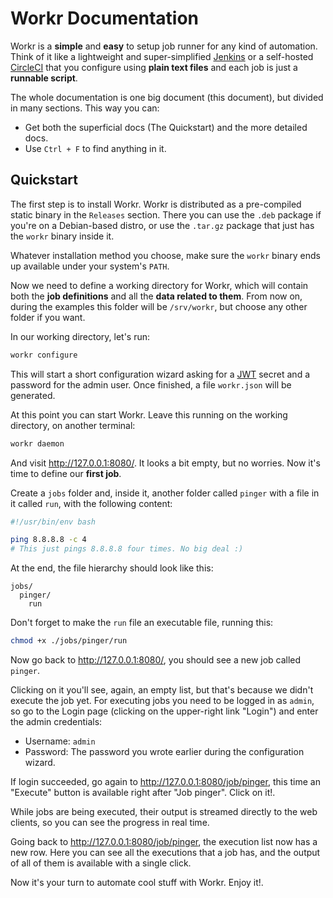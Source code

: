 # Workr Documentation

Workr is a **simple** and **easy** to setup job runner for any kind of
automation. Think of it like a lightweight and super-simplified
[Jenkins](https://www.jenkins.io/) or a self-hosted
[CircleCI](https://circleci.com/) that you configure using **plain text files**
and each job is just a **runnable script**.

The whole documentation is one big document (this document), but divided in
many sections. This way you can:

- Get both the superficial docs (The Quickstart) and the more detailed docs.
- Use `Ctrl + F` to find anything in it.

## Quickstart

The first step is to install Workr. Workr is distributed as a pre-compiled
static binary in the `Releases` section. There you can use the `.deb` package
if you're on a Debian-based distro, or use the `.tar.gz` package that just has
the `workr` binary inside it.

Whatever installation method you choose, make sure the `workr` binary ends up
available under your system's `PATH`.

Now we need to define a working directory for Workr, which will contain both
the **job definitions** and all the **data related to them**. From now on,
during the examples this folder will be `/srv/workr`, but choose any other
folder if you want.

In our working directory, let's run:

```bash
workr configure
```

This will start a short configuration wizard asking for a
[JWT](https://en.wikipedia.org/wiki/JSON_Web_Token) secret and a password for
the admin user. Once finished, a file `workr.json` will be generated.

At this point you can start Workr. Leave this running on the working directory,
on another terminal:

```bash
workr daemon
```

And visit http://127.0.0.1:8080/. It looks a bit empty, but no worries. Now
it's time to define our **first job**.

Create a `jobs` folder and, inside it, another folder called `pinger` with a
file in it called `run`, with the following content:

```bash
#!/usr/bin/env bash

ping 8.8.8.8 -c 4
# This just pings 8.8.8.8 four times. No big deal :)
```

At the end, the file hierarchy should look like this:

```
jobs/
  pinger/
    run
```

Don't forget to make the `run` file an executable file, running this:
```bash
chmod +x ./jobs/pinger/run
```

Now go back to http://127.0.0.1:8080/, you should see a new job called
`pinger`.

Clicking on it you'll see, again, an empty list, but that's because we didn't
execute the job yet. For executing jobs you need to be logged in as `admin`, so
go to the Login page (clicking on the upper-right link "Login") and enter the
admin credentials:

- Username: `admin`
- Password: The password you wrote earlier during the configuration wizard.

If login succeeded, go again to http://127.0.0.1:8080/job/pinger, this time an
"Execute" button is available right after "Job pinger". Click on it!.

While jobs are being executed, their output is streamed directly to the web
clients, so you can see the progress in real time.

Going back to http://127.0.0.1:8080/job/pinger, the execution list now has a
new row. Here you can see all the executions that a job has, and the output of
all of them is available with a single click.

Now it's your turn to automate cool stuff with Workr. Enjoy it!.
